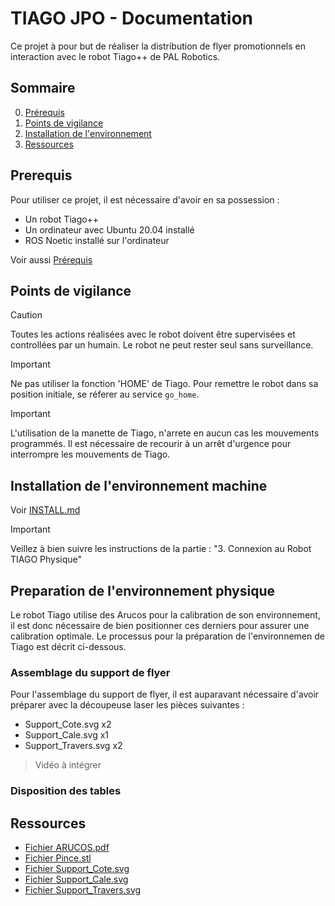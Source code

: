 # TIAGO JPO - Documentation

Ce projet à pour but de réaliser la distribution de flyer promotionnels en interaction avec le robot Tiago++ de PAL Robotics.

## Sommaire

0. [Prérequis](#prerequis)
1. [Points de vigilance](#points-de-vigilance)
2. [Installation de l'environnement](#installation-de-lenvironnement-machine)
9. [Ressources](#ressources)

## Prerequis

Pour utiliser ce projet, il est nécessaire d'avoir en sa possession :
- Un robot Tiago++
- Un ordinateur avec Ubuntu 20.04 installé
- ROS Noetic installé sur l'ordinateur

Voir aussi [Prérequis](PREREQUISITES.md)

## Points de vigilance

> [!CAUTION]  
> Toutes les actions réalisées avec le robot doivent être supervisées et controllées par un humain. Le robot ne peut rester seul sans surveillance.

> [!IMPORTANT]  
> Ne pas utiliser la fonction 'HOME' de Tiago. Pour remettre le robot dans sa position initiale, se réferer au service `go_home`.

> [!IMPORTANT]  
> L'utilisation de la manette de Tiago, n'arrete en aucun cas les mouvements programmés. Il est nécessaire de recourir à un arrêt d'urgence pour interrompre les mouvements de Tiago.

## Installation de l'environnement machine

Voir [INSTALL.md](INSTALL.md)
> [!IMPORTANT]  
> Veillez à bien suivre les instructions de la partie : "3. Connexion au Robot TIAGO Physique"

## Preparation de l'environnement physique

Le robot Tiago utilise des Arucos pour la calibration de son environnement, il est donc nécessaire de bien positionner ces derniers pour assurer une calibration optimale. Le processus pour la préparation de l'environnemen de Tiago est décrit ci-dessous.

### Assemblage du support de flyer

Pour l'assemblage du support de flyer, il est auparavant nécessaire d'avoir préparer avec la découpeuse laser les pièces suivantes :
- Support_Cote.svg x2
- Support_Cale.svg x1
- Support_Travers.svg x2

> Vidéo à intégrer

### Disposition des tables

## Ressources

- [Fichier ARUCOS.pdf](files/Arucos.pdf)
- [Fichier Pince.stl](files/Pince.stl)
- [Fichier Support_Cote.svg](files/support_cote.svg)
- [Fichier Support_Cale.svg](files/support_cale.svg)
- [Fichier Support_Travers.svg](files/support_travers.svg)